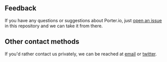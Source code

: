 Feedback
--------

If you have any questions or suggestions about Porter.io, just [open an issue](https://github.com/porter-io/feedback/issues/new) in this repository and we can take it from there.

Other contact methods
---------------------

If you'd rather contact us privately, we can be reached at [email](mailto:hi@porter.io) or [twitter](https://twitter.com/porter_io).
